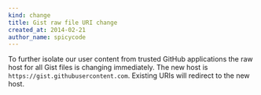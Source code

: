 ```yaml
---
kind: change
title: Gist raw file URI change
created_at: 2014-02-21
author_name: spicycode
---
```


To further isolate our user content from trusted GitHub applications the raw host for all Gist files is changing immediately.
The new host is ```https://gist.githubusercontent.com```.  Existing URIs will redirect to the new host.
